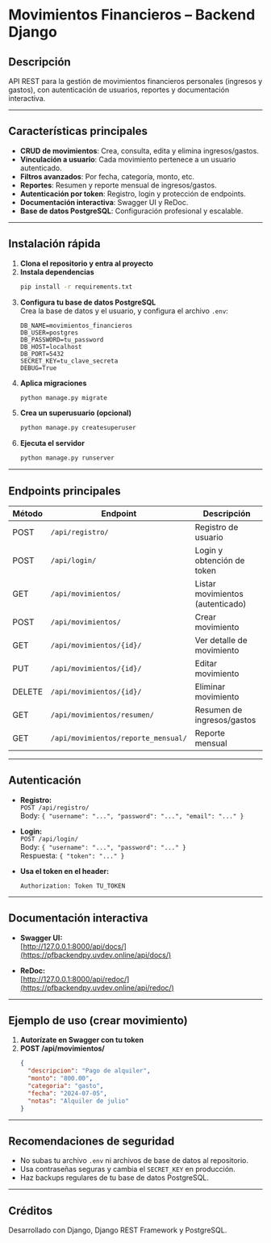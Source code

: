 # Movimientos Financieros – Backend Django

## Descripción

API REST para la gestión de movimientos financieros personales (ingresos y gastos), con autenticación de usuarios, reportes y documentación interactiva.

---

## Características principales

- **CRUD de movimientos**: Crea, consulta, edita y elimina ingresos/gastos.
- **Vinculación a usuario**: Cada movimiento pertenece a un usuario autenticado.
- **Filtros avanzados**: Por fecha, categoría, monto, etc.
- **Reportes**: Resumen y reporte mensual de ingresos/gastos.
- **Autenticación por token**: Registro, login y protección de endpoints.
- **Documentación interactiva**: Swagger UI y ReDoc.
- **Base de datos PostgreSQL**: Configuración profesional y escalable.

---

## Instalación rápida

1. **Clona el repositorio y entra al proyecto**
2. **Instala dependencias**
   ```bash
   pip install -r requirements.txt
   ```
3. **Configura tu base de datos PostgreSQL**  
   Crea la base de datos y el usuario, y configura el archivo `.env`:
   ```
   DB_NAME=movimientos_financieros
   DB_USER=postgres
   DB_PASSWORD=tu_password
   DB_HOST=localhost
   DB_PORT=5432
   SECRET_KEY=tu_clave_secreta
   DEBUG=True
   ```
4. **Aplica migraciones**
   ```bash
   python manage.py migrate
   ```
5. **Crea un superusuario (opcional)**
   ```bash
   python manage.py createsuperuser
   ```
6. **Ejecuta el servidor**
   ```bash
   python manage.py runserver
   ```

---

## Endpoints principales

| Método | Endpoint                            | Descripción                      |
| ------ | ----------------------------------- | -------------------------------- |
| POST   | `/api/registro/`                    | Registro de usuario              |
| POST   | `/api/login/`                       | Login y obtención de token       |
| GET    | `/api/movimientos/`                 | Listar movimientos (autenticado) |
| POST   | `/api/movimientos/`                 | Crear movimiento                 |
| GET    | `/api/movimientos/{id}/`            | Ver detalle de movimiento        |
| PUT    | `/api/movimientos/{id}/`            | Editar movimiento                |
| DELETE | `/api/movimientos/{id}/`            | Eliminar movimiento              |
| GET    | `/api/movimientos/resumen/`         | Resumen de ingresos/gastos       |
| GET    | `/api/movimientos/reporte_mensual/` | Reporte mensual                  |

---

## Autenticación

- **Registro:**  
  `POST /api/registro/`  
  Body: `{ "username": "...", "password": "...", "email": "..." }`

- **Login:**  
  `POST /api/login/`  
  Body: `{ "username": "...", "password": "..." }`  
  Respuesta: `{ "token": "..." }`

- **Usa el token en el header:**
  ```
  Authorization: Token TU_TOKEN
  ```

---

## Documentación interactiva

- **Swagger UI:**  
  [http://127.0.0.1:8000/api/docs/](https://pfbackendpy.uvdev.online/api/docs/)

- **ReDoc:**  
  [http://127.0.0.1:8000/api/redoc/](https://pfbackendpy.uvdev.online/api/redoc/)

---

## Ejemplo de uso (crear movimiento)

1. **Autorízate en Swagger con tu token**
2. **POST /api/movimientos/**
   ```json
   {
     "descripcion": "Pago de alquiler",
     "monto": "800.00",
     "categoria": "gasto",
     "fecha": "2024-07-05",
     "notas": "Alquiler de julio"
   }
   ```

---

## Recomendaciones de seguridad

- No subas tu archivo `.env` ni archivos de base de datos al repositorio.
- Usa contraseñas seguras y cambia el `SECRET_KEY` en producción.
- Haz backups regulares de tu base de datos PostgreSQL.

---

## Créditos

Desarrollado con Django, Django REST Framework y PostgreSQL.
